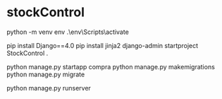# stockControl
python -m venv env
.\env\Scripts\activate

pip install Django==4.0
pip install jinja2
django-admin startproject StockControl .

python manage.py startapp compra
python manage.py makemigrations
python manage.py migrate


python manage.py runserver 
